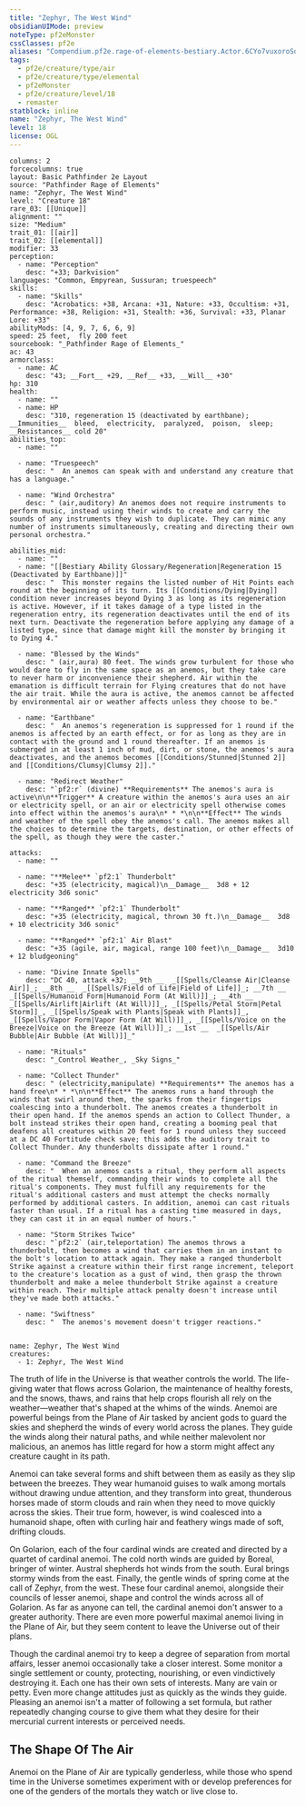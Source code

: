 ```yaml
---
title: "Zephyr, The West Wind"
obsidianUIMode: preview
noteType: pf2eMonster
cssClasses: pf2e
aliases: "Compendium.pf2e.rage-of-elements-bestiary.Actor.6CYo7vuxoroSqKzr" 
tags:
  - pf2e/creature/type/air
  - pf2e/creature/type/elemental
  - pf2eMonster
  - pf2e/creature/level/18
  - remaster
statblock: inline
name: "Zephyr, The West Wind"
level: 18
license: OGL
---
```


```statblock
columns: 2
forcecolumns: true
layout: Basic Pathfinder 2e Layout
source: "Pathfinder Rage of Elements"
name: "Zephyr, The West Wind"
level: "Creature 18"
rare_03: [[Unique]]
alignment: ""
size: "Medium"
trait_01: [[air]]
trait_02: [[elemental]]
modifier: 33
perception:
  - name: "Perception"
    desc: "+33; Darkvision"
languages: "Common, Empyrean, Sussuran; truespeech"
skills:
  - name: "Skills"
    desc: "Acrobatics: +38, Arcana: +31, Nature: +33, Occultism: +31, Performance: +38, Religion: +31, Stealth: +36, Survival: +33, Planar Lore: +33"
abilityMods: [4, 9, 7, 6, 6, 9]
speed: 25 feet,  fly 200 feet
sourcebook: "_Pathfinder Rage of Elements_"
ac: 43
armorclass:
  - name: AC
    desc: "43; __Fort__ +29, __Ref__ +33, __Will__ +30"
hp: 310
health:
  - name: ""
  - name: HP
    desc: "310, regeneration 15 (deactivated by earthbane); __Immunities__  bleed,  electricity,  paralyzed,  poison,  sleep; __Resistances__ cold 20"
abilities_top:
  - name: ""

  - name: "Truespeech"
    desc: "  An anemos can speak with and understand any creature that has a language."

  - name: "Wind Orchestra"
    desc: " (air,auditory) An anemos does not require instruments to perform music, instead using their winds to create and carry the sounds of any instruments they wish to duplicate. They can mimic any number of instruments simultaneously, creating and directing their own personal orchestra."

abilities_mid:
  - name: ""
  - name: "[[Bestiary Ability Glossary/Regeneration|Regeneration 15 (Deactivated by Earthbane)]]"
    desc: "  This monster regains the listed number of Hit Points each round at the beginning of its turn. Its [[Conditions/Dying|Dying]] condition never increases beyond Dying 3 as long as its regeneration is active. However, if it takes damage of a type listed in the regeneration entry, its regeneration deactivates until the end of its next turn. Deactivate the regeneration before applying any damage of a listed type, since that damage might kill the monster by bringing it to Dying 4."

  - name: "Blessed by the Winds"
    desc: " (air,aura) 80 feet. The winds grow turbulent for those who would dare to fly in the same space as an anemos, but they take care to never harm or inconvenience their shepherd. Air within the emanation is difficult terrain for Flying creatures that do not have the air trait. While the aura is active, the anemos cannot be affected by environmental air or weather affects unless they choose to be."

  - name: "Earthbane"
    desc: "  An anemos's regeneration is suppressed for 1 round if the anemos is affected by an earth effect, or for as long as they are in contact with the ground and 1 round thereafter. If an anemos is submerged in at least 1 inch of mud, dirt, or stone, the anemos's aura deactivates, and the anemos becomes [[Conditions/Stunned|Stunned 2]] and [[Conditions/Clumsy|Clumsy 2]]."

  - name: "Redirect Weather"
    desc: "`pf2:r` (divine) **Requirements** The anemos's aura is active\n\n**Trigger** A creature within the anemos's aura uses an air or electricity spell, or an air or electricity spell otherwise comes into effect within the anemos's aura\n* * *\n\n**Effect** The winds and weather of the spell obey the anemos's call. The anemos makes all the choices to determine the targets, destination, or other effects of the spell, as though they were the caster."

attacks:
  - name: ""

  - name: "**Melee** `pf2:1` Thunderbolt"
    desc: "+35 (electricity, magical)\n__Damage__  3d8 + 12 electricity 3d6 sonic"

  - name: "**Ranged** `pf2:1` Thunderbolt"
    desc: "+35 (electricity, magical, thrown 30 ft.)\n__Damage__  3d8 + 10 electricity 3d6 sonic"

  - name: "**Ranged** `pf2:1` Air Blast"
    desc: "+35 (agile, air, magical, range 100 feet)\n__Damage__  3d10 + 12 bludgeoning"

  - name: "Divine Innate Spells"
    desc: "DC 40, attack +32; __9th __  _[[Spells/Cleanse Air|Cleanse Air]]_; __8th __  _[[Spells/Field of Life|Field of Life]]_; __7th __  _[[Spells/Humanoid Form|Humanoid Form (At Will)]]_; __4th __  _[[Spells/Airlift|Airlift (At Will)]]_, _[[Spells/Petal Storm|Petal Storm]]_, _[[Spells/Speak with Plants|Speak with Plants]]_, _[[Spells/Vapor Form|Vapor Form (At Will)]]_, _[[Spells/Voice on the Breeze|Voice on the Breeze (At Will)]]_; __1st __  _[[Spells/Air Bubble|Air Bubble (At Will)]]_"

  - name: "Rituals"
    desc: "_Control Weather_, _Sky Signs_"

  - name: "Collect Thunder"
    desc: " (electricity,manipulate) **Requirements** The anemos has a hand free\n* * *\n\n**Effect** The anemos runs a hand through the winds that swirl around them, the sparks from their fingertips coalescing into a thunderbolt. The anemos creates a thunderbolt in their open hand. If the anemos spends an action to Collect Thunder, a bolt instead strikes their open hand, creating a booming peal that deafens all creatures within 20 feet for 1 round unless they succeed at a DC 40 Fortitude check save; this adds the auditory trait to Collect Thunder. Any thunderbolts dissipate after 1 round."

  - name: "Command the Breeze"
    desc: "  When an anemos casts a ritual, they perform all aspects of the ritual themself, commanding their winds to complete all the ritual's components. They must fulfill any requirements for the ritual's additional casters and must attempt the checks normally performed by additional casters. In addition, anemoi can cast rituals faster than usual. If a ritual has a casting time measured in days, they can cast it in an equal number of hours."

  - name: "Storm Strikes Twice"
    desc: "`pf2:2` (air,teleportation) The anemos throws a thunderbolt, then becomes a wind that carries them in an instant to the bolt's location to attack again. They make a ranged thunderbolt Strike against a creature within their first range increment, teleport to the creature's location as a gust of wind, then grasp the thrown thunderbolt and make a melee thunderbolt Strike against a creature within reach. Their multiple attack penalty doesn't increase until they've made both attacks."

  - name: "Swiftness"
    desc: "  The anemos's movement doesn't trigger reactions."
 
```

```encounter-table
name: Zephyr, The West Wind
creatures:
  - 1: Zephyr, The West Wind
```



The truth of life in the Universe is that weather controls the world. The life-giving water that flows across Golarion, the maintenance of healthy forests, and the snows, thaws, and rains that help crops flourish all rely on the weather—weather that's shaped at the whims of the winds. Anemoi are powerful beings from the Plane of Air tasked by ancient gods to guard the skies and shepherd the winds of every world across the planes. They guide the winds along their natural paths, and while neither malevolent nor malicious, an anemos has little regard for how a storm might affect any creature caught in its path.

Anemoi can take several forms and shift between them as easily as they slip between the breezes. They wear humanoid guises to walk among mortals without drawing undue attention, and they transform into great, thunderous horses made of storm clouds and rain when they need to move quickly across the skies. Their true form, however, is wind coalesced into a humanoid shape, often with curling hair and feathery wings made of soft, drifting clouds.

On Golarion, each of the four cardinal winds are created and directed by a quartet of cardinal anemoi. The cold north winds are guided by Boreal, bringer of winter. Austral shepherds hot winds from the south. Eural brings stormy winds from the east. Finally, the gentle winds of spring come at the call of Zephyr, from the west. These four cardinal anemoi, alongside their councils of lesser anemoi, shape and control the winds across all of Golarion. As far as anyone can tell, the cardinal anemoi don't answer to a greater authority. There are even more powerful maximal anemoi living in the Plane of Air, but they seem content to leave the Universe out of their plans.

Though the cardinal anemoi try to keep a degree of separation from mortal affairs, lesser anemoi occasionally take a closer interest. Some monitor a single settlement or county, protecting, nourishing, or even vindictively destroying it. Each one has their own sets of interests. Many are vain or petty. Even more change attitudes just as quickly as the winds they guide. Pleasing an anemoi isn't a matter of following a set formula, but rather repeatedly changing course to give them what they desire for their mercurial current interests or perceived needs.

## The Shape Of The Air

Anemoi on the Plane of Air are typically genderless, while those who spend time in the Universe sometimes experiment with or develop preferences for one of the genders of the mortals they watch or live close to.
